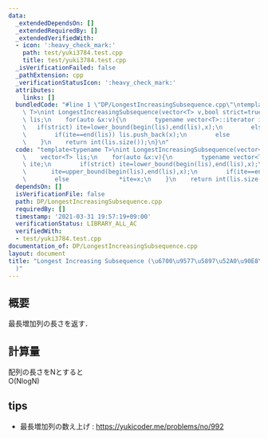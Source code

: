 ```yaml
---
data:
  _extendedDependsOn: []
  _extendedRequiredBy: []
  _extendedVerifiedWith:
  - icon: ':heavy_check_mark:'
    path: test/yuki3784.test.cpp
    title: test/yuki3784.test.cpp
  _isVerificationFailed: false
  _pathExtension: cpp
  _verificationStatusIcon: ':heavy_check_mark:'
  attributes:
    links: []
  bundledCode: "#line 1 \"DP/LongestIncreasingSubsequence.cpp\"\ntemplate<typename\
    \ T>\nint LongestIncreasingSubsequence(vector<T> v,bool strict=true){\n    vector<T>\
    \ lis;\n    for(auto &x:v){\n        typename vector<T>::iterator ite;\n     \
    \   if(strict) ite=lower_bound(begin(lis),end(lis),x);\n        else       ite=upper_bound(begin(lis),end(lis),x);\n\
    \        if(ite==end(lis)) lis.push_back(x);\n        else              *ite=x;\n\
    \    }\n    return int(lis.size());\n}\n"
  code: "template<typename T>\nint LongestIncreasingSubsequence(vector<T> v,bool strict=true){\n\
    \    vector<T> lis;\n    for(auto &x:v){\n        typename vector<T>::iterator\
    \ ite;\n        if(strict) ite=lower_bound(begin(lis),end(lis),x);\n        else\
    \       ite=upper_bound(begin(lis),end(lis),x);\n        if(ite==end(lis)) lis.push_back(x);\n\
    \        else              *ite=x;\n    }\n    return int(lis.size());\n}"
  dependsOn: []
  isVerificationFile: false
  path: DP/LongestIncreasingSubsequence.cpp
  requiredBy: []
  timestamp: '2021-03-31 19:57:19+09:00'
  verificationStatus: LIBRARY_ALL_AC
  verifiedWith:
  - test/yuki3784.test.cpp
documentation_of: DP/LongestIncreasingSubsequence.cpp
layout: document
title: "Longest Increasing Subsequence (\u6700\u9577\u5897\u52A0\u90E8\u5206\u5217\
  )"
---
```


## 概要  
最長増加列の長さを返す．

## 計算量  
配列の長さをNとすると  
O(NlogN)

## tips  
- 最長増加列の数え上げ : https://yukicoder.me/problems/no/992  
